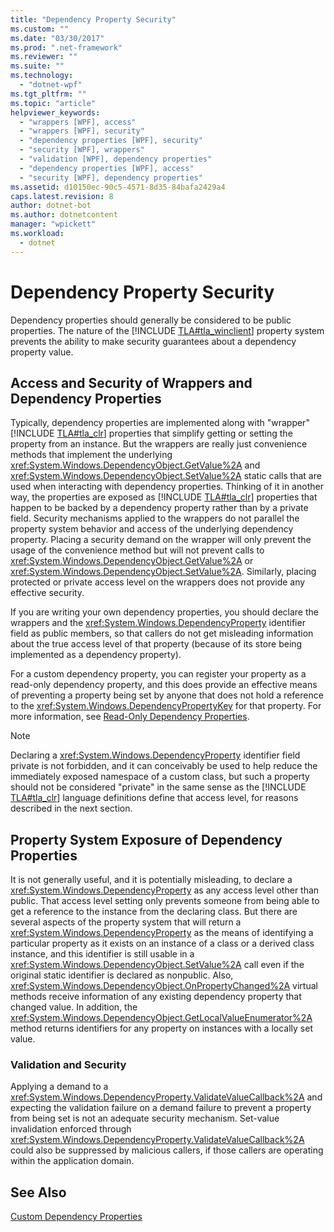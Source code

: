 ```yaml
---
title: "Dependency Property Security"
ms.custom: ""
ms.date: "03/30/2017"
ms.prod: ".net-framework"
ms.reviewer: ""
ms.suite: ""
ms.technology: 
  - "dotnet-wpf"
ms.tgt_pltfrm: ""
ms.topic: "article"
helpviewer_keywords: 
  - "wrappers [WPF], access"
  - "wrappers [WPF], security"
  - "dependency properties [WPF], security"
  - "security [WPF], wrappers"
  - "validation [WPF], dependency properties"
  - "dependency properties [WPF], access"
  - "security [WPF], dependency properties"
ms.assetid: d10150ec-90c5-4571-8d35-84bafa2429a4
caps.latest.revision: 8
author: dotnet-bot
ms.author: dotnetcontent
manager: "wpickett"
ms.workload: 
  - dotnet
---
```

# Dependency Property Security
Dependency properties should generally be considered to be public properties. The nature of the [!INCLUDE [TLA#tla_winclient](../../../../includes/tlasharptla-winclient-md.md)] property system prevents the ability to make security guarantees about a dependency property value.  
  
  
<a name="AccessSecurity"></a>   
## Access and Security of Wrappers and Dependency Properties  
 Typically, dependency properties are implemented along with "wrapper" [!INCLUDE [TLA#tla_clr](../../../../includes/tlasharptla-clr-md.md)] properties that simplify getting or setting the property from an instance. But the wrappers are really just convenience methods that implement the underlying <xref:System.Windows.DependencyObject.GetValue%2A> and <xref:System.Windows.DependencyObject.SetValue%2A> static calls that are used when interacting with dependency properties. Thinking of it in another way, the properties are exposed as [!INCLUDE [TLA#tla_clr](../../../../includes/tlasharptla-clr-md.md)] properties that happen to be backed by a dependency property rather than by a private field. Security mechanisms applied to the wrappers do not parallel the property system behavior and access of the underlying dependency property. Placing a security demand on the wrapper will only prevent the usage of the convenience method but will not prevent calls to <xref:System.Windows.DependencyObject.GetValue%2A> or <xref:System.Windows.DependencyObject.SetValue%2A>. Similarly, placing protected or private access level on the wrappers does not provide any effective security.  
  
 If you are writing your own dependency properties, you should declare the wrappers and the <xref:System.Windows.DependencyProperty> identifier field as public members, so that callers do not get misleading information about the true access level of that property (because of its store being implemented as a dependency property).  
  
 For a custom dependency property, you can register your property as a read-only dependency property, and this does provide an effective means of preventing a property being set by anyone that does not hold a reference to the <xref:System.Windows.DependencyPropertyKey> for that property. For more information, see [Read-Only Dependency Properties](../../../../docs/framework/wpf/advanced/read-only-dependency-properties.md).  
  
> [!NOTE]
>  Declaring a <xref:System.Windows.DependencyProperty> identifier field private is not forbidden, and it can conceivably be used to help reduce the immediately exposed namespace of a custom class, but such a property should not be considered "private" in the same sense as the [!INCLUDE [TLA#tla_clr](../../../../includes/tlasharptla-clr-md.md)] language definitions define that access level, for reasons described in the next section.  
  
<a name="PropertySystemExposure"></a>   
## Property System Exposure of Dependency Properties  
 It is not generally useful, and it is potentially misleading, to declare a <xref:System.Windows.DependencyProperty> as any access level other than public. That access level setting only prevents someone from being able to get a reference to the instance from the declaring class. But there are several aspects of the property system that will return a <xref:System.Windows.DependencyProperty> as the means of identifying a particular property as it exists on an instance of a class or a derived class instance, and this identifier is still usable in a <xref:System.Windows.DependencyObject.SetValue%2A> call even if the original static identifier is declared as nonpublic. Also, <xref:System.Windows.DependencyObject.OnPropertyChanged%2A> virtual methods receive information of any existing dependency property that changed value. In addition, the <xref:System.Windows.DependencyObject.GetLocalValueEnumerator%2A> method returns identifiers for any property on instances with a locally set value.  
  
### Validation and Security  
 Applying a demand to a <xref:System.Windows.DependencyProperty.ValidateValueCallback%2A> and expecting the validation failure on a demand failure to prevent a property from being set is not an adequate security mechanism. Set-value invalidation enforced through <xref:System.Windows.DependencyProperty.ValidateValueCallback%2A> could also be suppressed by malicious callers, if those callers are operating within the application domain.  
  
## See Also  
 [Custom Dependency Properties](../../../../docs/framework/wpf/advanced/custom-dependency-properties.md)

